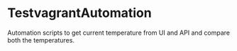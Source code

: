 # TestvagrantAutomation
Automation scripts to get current temperature from UI and API and compare both the temperatures.
